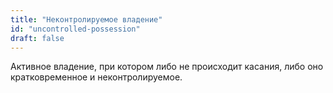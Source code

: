 ```yaml
---
title: "Неконтролируемое владение"
id: "uncontrolled-possession"
draft: false
---
```


Активное владение, при котором либо не происходит касания, либо оно кратковременное и неконтролируемое.
